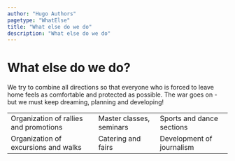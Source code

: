 ```yaml
---
author: "Hugo Authors"
pagetype: "WhatElse"
title: "What else do we do"
description: "What else do we do"
---
```


<h1 class="p-6 pl-40 text-3xl font-bold uppercase text-red-600">What else do we do?</h1>

<div class="inline-block p-6 pt-0 pl-40 w-1/2 text-base">
We try to combine all directions so that everyone who is forced to leave home feels as comfortable and protected as possible. 
The war goes on - but we must keep dreaming, planning and developing!
</div>

  <table class="border mx-auto border-gray-300 collapse text-2xl m-2 text-red-600 w-full lg:w-5/6 self-center">
  <tr>
    <td class="p-12 w-1/3 bg-gray-200"> 
      Organization of rallies and promotions
    </td>
    <td class="p-12 w-1/3 "> 
      Master classes, seminars
    </td>
    <td class="p-12 w-1/3 bg-gray-200"> 
      Sports and dance sections 
    </td>
  </tr>
  <tr>
    <td class="p-12"> 
      Organization of excursions and walks 
    </td>
    <td class="p-12 bg-gray-200"> 
      Catering and fairs
    </td>
    <td class="p-12"> 
      Development of journalism 
    </td>
  </tr>
  </table>
</div>
</ul>
